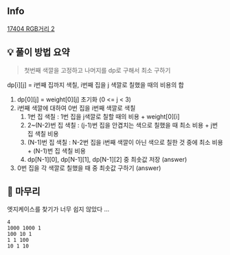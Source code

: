 ## Info
[17404 RGB거리 2](https://www.acmicpc.net/problem/1234)

## 💡 풀이 방법 요약
> 첫번째 색깔을 고정하고 나머지를 dp로 구해서 최소 구하기

dp[i][j] = i번째 집까지 색칠, i번째 집을 j 색깔로 칠했을 때의 비용의 합
1. dp[0][j] = weight[0][j] 초기화 (0 <= j < 3)
2. i번째 색깔에 대하여 0번 집을 i번째 색깔로 색칠
   1. 1번 집 색칠 : 1번 집을 j색깔로 칠할 때의 비용 + weight[0][i]
   2. 2~(N-2)번 집 색칠 : (j-1)번 집을 안겹치는 색으로 칠했을 때 최소 비용 + j번 집 색칠 비용
   3. (N-1)번 집 색칠 : N-2번 집을 i번째 색깔이 아닌 색으로 칠한 것 중에 최소 비용 + (N-1)번 집 색칠 비용
   4. dp[N-1][0], dp[N-1][1], dp[N-1][2] 중 최솟값 저장 (answer)
3. 0번 집을 각 색깔로 칠했을 때 중 최솟값 구하기 (answer)

## 🙂 마무리
엣지케이스를 찾기가 너무 쉽지 않았다 ...
```text
4
1000 1000 1
100 10 1
1 1 100
10 1 10
```
